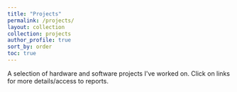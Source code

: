 ```yaml
---
title: "Projects"
permalink: /projects/
layout: collection
collection: projects
author_profile: true
sort_by: order
toc: true
---
```

A selection of hardware and software projects I've worked on. Click on links for more details/access to reports.